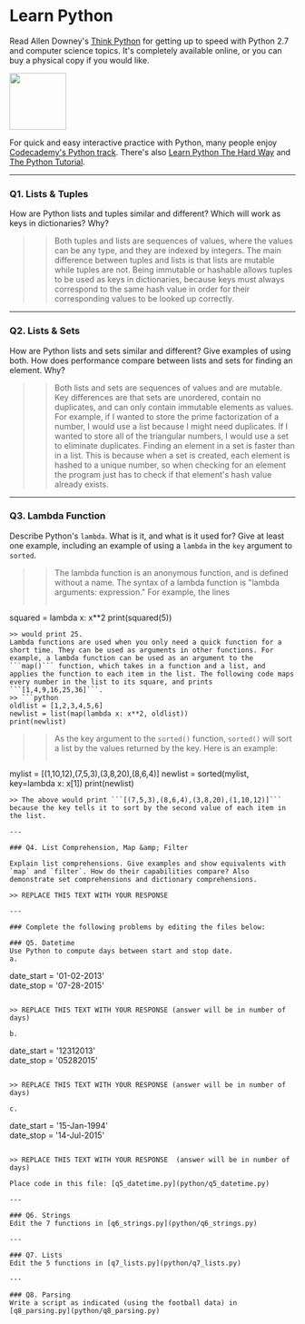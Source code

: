 # Learn Python

Read Allen Downey's [Think Python](http://www.greenteapress.com/thinkpython/) for getting up to speed with Python 2.7 and computer science topics. It's completely available online, or you can buy a physical copy if you would like.

<a href="http://www.greenteapress.com/thinkpython/"><img src="img/think_python.png" style="width: 100px;" target="_blank"></a>

For quick and easy interactive practice with Python, many people enjoy [Codecademy's Python track](http://www.codecademy.com/en/tracks/python). There's also [Learn Python The Hard Way](http://learnpythonthehardway.org/book/) and [The Python Tutorial](https://docs.python.org/2/tutorial/).

---

### Q1. Lists &amp; Tuples

How are Python lists and tuples similar and different? Which will work as keys in dictionaries? Why?

>> Both tuples and lists are sequences of values, where the values can be any type, and they are indexed by integers. The main difference between tuples and lists is that lists are mutable while tuples are not. Being immutable or hashable allows tuples to be used as keys in dictionaries, because keys must always correspond to the same hash value in order for their corresponding values to be looked up correctly.

---

### Q2. Lists &amp; Sets

How are Python lists and sets similar and different? Give examples of using both. How does performance compare between lists and sets for finding an element. Why?

>> Both lists and sets are sequences of values and are mutable. Key differences are that sets are unordered, contain no duplicates, and can only contain immutable elements as values. For example, if I wanted to store the prime factorization of a number, I would use a list because I might need duplicates. If I wanted to store all of the triangular numbers, I would use a set to eliminate duplicates. Finding an element in a set is faster than in a list. This is because when a set is created, each element is hashed to a unique number, so when checking for an element the program just has to check if that element's hash value already exists.

---

### Q3. Lambda Function

Describe Python's `lambda`. What is it, and what is it used for? Give at least one example, including an example of using a `lambda` in the `key` argument to `sorted`.

>> The lambda function is an anonymous function, and is defined without a name. The syntax of a lambda function is "lambda arguments: expression." For example, the lines
>> ```python
squared = lambda x: x**2
print(squared(5))
```
>> would print 25.
Lambda functions are used when you only need a quick function for a short time. They can be used as arguments in other functions. For example, a lambda function can be used as an argument to the ```map()``` function, which takes in a function and a list, and applies the function to each item in the list. The following code maps every number in the list to its square, and prints ```[1,4,9,16,25,36]```.
>> ```python
oldlist = [1,2,3,4,5,6]
newlist = list(map(lambda x: x**2, oldlist))
print(newlist)
```
>> As the key argument to the ```sorted()``` function, ```sorted()``` will sort a list by the values returned by the key. Here is an example:
>> ```python
mylist = [(1,10,12),(7,5,3),(3,8,20),(8,6,4)]
newlist = sorted(mylist, key=lambda x: x[1])
print(newlist)
```
>> The above would print ```[(7,5,3),(8,6,4),(3,8,20),(1,10,12)]``` because the key tells it to sort by the second value of each item in the list.

---

### Q4. List Comprehension, Map &amp; Filter

Explain list comprehensions. Give examples and show equivalents with `map` and `filter`. How do their capabilities compare? Also demonstrate set comprehensions and dictionary comprehensions.

>> REPLACE THIS TEXT WITH YOUR RESPONSE

---

### Complete the following problems by editing the files below:

### Q5. Datetime
Use Python to compute days between start and stop date.   
a.  

```
date_start = '01-02-2013'    
date_stop = '07-28-2015'
```

>> REPLACE THIS TEXT WITH YOUR RESPONSE (answer will be in number of days)

b.  
```
date_start = '12312013'  
date_stop = '05282015'  
```

>> REPLACE THIS TEXT WITH YOUR RESPONSE (answer will be in number of days)

c.  
```
date_start = '15-Jan-1994'      
date_stop = '14-Jul-2015'  
```

>> REPLACE THIS TEXT WITH YOUR RESPONSE  (answer will be in number of days)

Place code in this file: [q5_datetime.py](python/q5_datetime.py)

---

### Q6. Strings
Edit the 7 functions in [q6_strings.py](python/q6_strings.py)

---

### Q7. Lists
Edit the 5 functions in [q7_lists.py](python/q7_lists.py)

---

### Q8. Parsing
Write a script as indicated (using the football data) in [q8_parsing.py](python/q8_parsing.py)





